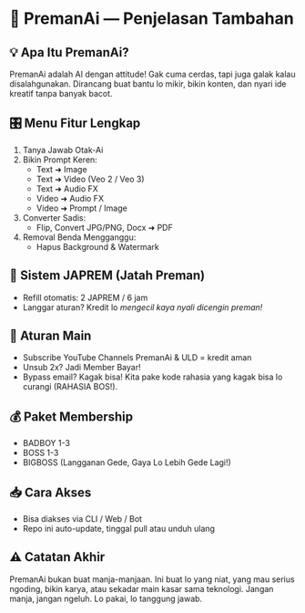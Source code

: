 # 🧠 PremanAi — Penjelasan Tambahan

## 💡 Apa Itu PremanAi?
PremanAi adalah AI dengan attitude! Gak cuma cerdas, tapi juga galak kalau disalahgunakan. Dirancang buat bantu lo mikir, bikin konten, dan nyari ide kreatif tanpa banyak bacot.

## 🎛️ Menu Fitur Lengkap
1. Tanya Jawab Otak-Ai
2. Bikin Prompt Keren:
   - Text ➜ Image
   - Text ➜ Video (Veo 2 / Veo 3)
   - Text ➜ Audio FX
   - Video ➜ Audio FX
   - Video ➜ Prompt / Image
3. Converter Sadis:
   - Flip, Convert JPG/PNG, Docx ➜ PDF
4. Removal Benda Mengganggu:
   - Hapus Background & Watermark

## 💎 Sistem JAPREM (Jatah Preman)
- Refill otomatis: 2 JAPREM / 6 jam
- Langgar aturan? Kredit lo *mengecil kaya nyali dicengin preman!*

## 🎫 Aturan Main
- Subscribe YouTube Channels PremanAi & ULD = kredit aman
- Unsub 2x? Jadi Member Bayar!
- Bypass email? Kagak bisa! Kita pake kode rahasia yang kagak bisa lo curangi (RAHASIA BOS!).

## 💰 Paket Membership
- BADBOY 1-3
- BOSS 1-3
- BIGBOSS (Langganan Gede, Gaya Lo Lebih Gede Lagi!)

## 📥 Cara Akses
- Bisa diakses via CLI / Web / Bot
- Repo ini auto-update, tinggal pull atau unduh ulang

## ⚠️ Catatan Akhir
PremanAi bukan buat manja-manjaan. Ini buat lo yang niat, yang mau serius ngoding, bikin karya, atau sekadar main kasar sama teknologi. Jangan manja, jangan ngeluh. Lo pakai, lo tanggung jawab.
